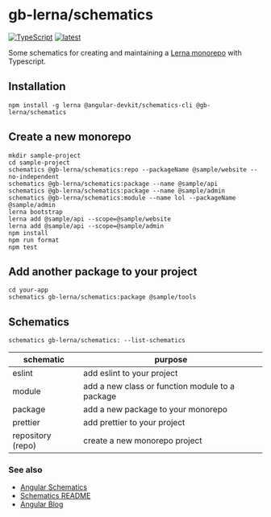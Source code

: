 # gb-lerna/schematics

[![TypeScript](https://img.shields.io/badge/%3C%2F%3E-TypeScript-%230074c1.svg)](http://www.typescriptlang.org/)
[![latest](https://img.shields.io/npm/v/@gb-lerna/schematics/latest.svg)](https://npmjs.com/package/@gb-lerna/schematics)

Some schematics for creating and maintaining a [Lerna monorepo](https://lerna.js.org/) with Typescript.

## Installation

```
npm install -g lerna @angular-devkit/schematics-cli @gb-lerna/schematics
```

## Create a new monorepo

```
mkdir sample-project
cd sample-project
schematics @gb-lerna/schematics:repo --packageName @sample/website --no-independent
schematics @gb-lerna/schematics:package --name @sample/api
schematics @gb-lerna/schematics:package --name @sample/admin
schematics @gb-lerna/schematics:module --name lol --packageName @sample/admin
lerna bootstrap
lerna add @sample/api --scope=@sample/website
lerna add @sample/api --scope=@sample/admin
npm install
npm run format
npm test
```

## Add another package to your project

```
cd your-app
schematics gb-lerna/schematics:package @sample/tools
```

## Schematics

```
schematics gb-lerna/schematics: --list-schematics
```

| schematic         | purpose                                         |
| ----------------- | ----------------------------------------------- |
| eslint            | add eslint to your project                      |
| module            | add a new class or function module to a package |
| package           | add a new package to your monorepo              |
| prettier          | add prettier to your project                    |
| repository (repo) | create a new monorepo project                   |

### See also

- [Angular Schematics](https://github.com/angular/angular-cli/tree/master/packages/schematics/angular)
- [Schematics README](https://github.com/angular/angular-cli/blob/master/packages/angular_devkit/schematics/README.md)
- [Angular Blog](https://blog.angular.io/schematics-an-introduction-dc1dfbc2a2b2)
